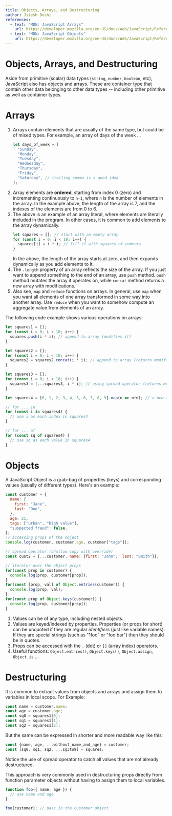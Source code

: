 ```yaml
---
title: Objects, Arrays, and Destructuring
author: Jitesh Doshi
references:
  - text: "MDN: JavaScript Arrays"
    url: https://developer.mozilla.org/en-US/docs/Web/JavaScript/Reference/Global_Objects/Array
  - text: "MDN: JavaScript Objects"
    url: https://developer.mozilla.org/en-US/docs/Web/JavaScript/Reference/Global_Objects/Object
---
```


# Objects, Arrays, and Destructuring

Aside from primitive (scalar) data types (`string`, `number`, `boolean`, etc), JavaScript also has objects and arrays. These are container type that contain other data belonging to other data types -- including other primitive as well as container types.

# Arrays

1. Arrays contain elements that are usually of the same type, but could be of mixed types. For example, an array of days of the week ...
   ```javascript
   let days_of_week = [
     "Sunday",
     "Monday",
     "Tuesday",
     "Wednesday",
     "Thursday",
     "Friday",
     "Saturday", // trailing comma is a good idea
   ];
   ```
2. Array elements are **ordered**, starting from index 0 (zero) and incrementing continuously to `n-1`, where `n` is the number of elements in the array. In the example above, the length of the array is 7, and the indexes of the elements are from 0 to 6.
3. The above is an example of an array literal, where elements are literally included in the program. In other cases, it is common to add elements to the array dynamically.
   ```javascript
   let squares = []; // start with an empty array
   for (const i = 0; i < 10; i++) {
     squares[i] = i * i; // fill it with squares of numbers
   }
   ```
   In the above, the length of the array starts at zero, and then expands dynamically as you add elements to it.
4. The `.length` property of an array reflects the size of the array. If you just want to append something to the end of an array, use `push` method. `push` method mutates the array it operates on, while `concat` method returns a new array with modifications.
5. Also see, `map` and `reduce` functions on arrays. In general, use `map` when you want all elements of one array transformed in some way into another array. Use `reduce` when you want to somehow compute an aggregate value from elements of an array.

The following code example shows various operations on arrays:

```javascript
let squares1 = [];
for (const i = 0; i < 10; i++) {
  squares.push(i * i); // append to array (modifies it)
}

let squares2 = [];
for (const i = 0; i < 10; i++) {
  squares2 = squares2.concat(i * i); // append to array (returns modified version)
}

let squares3 = [];
for (const i = 0; i < 10; i++) {
  squares3 = [...squares3, i * i]; // using spread operator (returns modified version)
}

let squares4 = [0, 1, 2, 3, 4, 5, 6, 7, 8, 9].map(n => n*n); // a new array containing squares of elements of nums

// for ... in
for (const i in squares4) {
  // use i as each index in squares4
}

// for ... of
for (const sq of squares4) {
  // use sq as each value in squares4
}
```

# Objects

A JavaScript Object is a grab-bag of properties (keys) and corresponding values (usually of different types). Here's an example:

```javascript
const customer = {
  name: {
    first: "Jane",
    last: "Doe",
  },
  age: 21,
  tags: ["urban", "high value"],
  "suspected fraud": false,
};
// accessing props of the object
console.log(customer, customer.age, customer["tags"]);

// spread operator (shallow copy with override)
const cust2 = {...customer, name: {first: "John",  last: "Smith"}};

// iterator over the object props
for(const prop in customer) {
  console.log(prop, customer[prop]);
}
for(const [prop, val] of Object.entries(customer)) {
  console.log(prop, val);
}
for(const prop of Object.keys(customer)) {
  console.log(prop, customer[prop]);
}
```

1. Values can be of any type, including nested objects.
2. Values are keyed/indexed by properties. Properties (or props for short) can be unquoted if they are regular *identifiers* (just like variable names). If they are special strings (such as "1foo" or "foo bar") then they should be in quotes.
3. Props can be accessed with the `.` (dot) or `[]` (array index) operators.
4. Useful functions: `Object.entries()`, `Object.keys()`, `Object.assign`, `Object.is` ...

# Destructuring

It is common to extract values from objects and arrays and assign them to variables in local scope. For Example:

```javascript
const name = customer.name;
const age = customer.age;
const sq0 = squares1[0];
const sq1 = squares1[1];
const sq2 = squares1[2];
```

But the same can be expressed in shorter and more readable way like this:

```javascript
const {name, age, ...without_name_and_age} = customer;
const [sq0, sq1, sq2, ...sq3to9] = squares;
```

Notice the use of spread operator to catch all values that are not already destructured.

This approach is very commonly used in destructuring props directly from function parameter objects without having to assign them to local variables.

```javascript
function foo({ name, age }) {
  // use name and age
}

foo(customer); // pass in the customer object
```